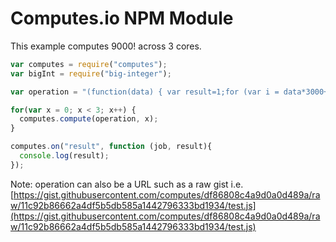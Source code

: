 # Computes.io NPM Module

This example computes 9000! across 3 cores.

```javascript
var computes = require("computes");
var bigInt = require("big-integer");

var operation = "(function(data) { var result=1;for (var i = data*3000+1; i <= data*3000+3000; ++i){result = bigInt(result).multiply(i).toString();}return result; })";

for(var x = 0; x < 3; x++) {
  computes.compute(operation, x);
}

computes.on("result", function (job, result){
  console.log(result);
});
```

Note: operation can also be a URL such as a raw gist i.e. [https://gist.githubusercontent.com/computes/df86808c4a9d0a0d489a/raw/11c92b86662a4df5b5db585a1442796333bd1934/test.js](https://gist.githubusercontent.com/computes/df86808c4a9d0a0d489a/raw/11c92b86662a4df5b5db585a1442796333bd1934/test.js)
